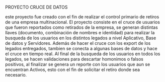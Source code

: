 PROYECTO CRUCE DE DATOS

este proyecto fue creado con el fin de realizar el control primario de retiros de una empresa multinacional. El proyecto consiste en el cruce de usuarios que fueron reportados como retirados de la empresa, se generan distintas llaves (documento, combinación de nombres e identidad) para realizar la busqueda de los usuarios en los distintos legados a nivel Aplicativo, Base de datos y Servidores. Además de hacer el cruce con los export de los legados entregados, tambien se conecta a algunas bases de datos y hace el cruce en tiempo real. Al final de la busqueda de los usuarios en todos los legados, se hacen validaciones para descartar homonimos o falsos positivos, al finalizar se genera un reporte con los usuarios que aun se encuentran Activos, esto con el fin de solicitar el retiro donde sea necesario.
